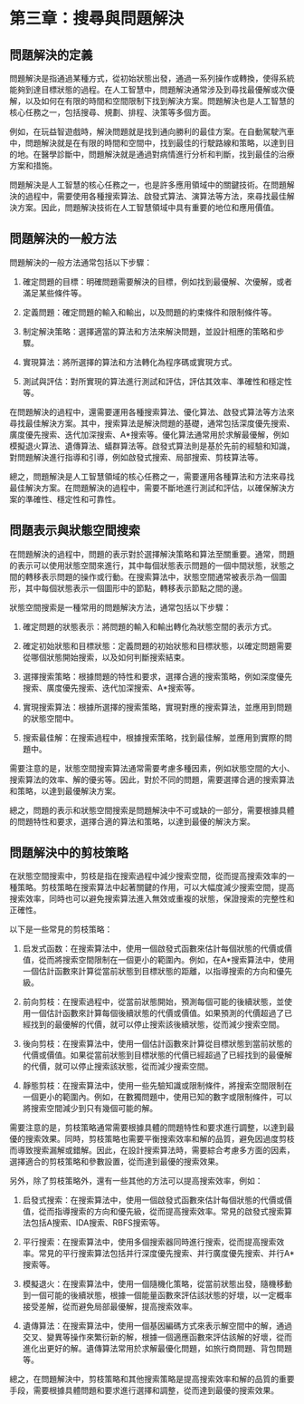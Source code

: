 # 第三章：搜尋與問題解決

## 問題解決的定義

問題解決是指通過某種方式，從初始狀態出發，通過一系列操作或轉換，使得系統能夠到達目標狀態的過程。在人工智慧中，問題解決通常涉及到尋找最優解或次優解，以及如何在有限的時間和空間限制下找到解決方案。問題解決也是人工智慧的核心任務之一，包括搜尋、規劃、排程、決策等多個方面。

例如，在玩益智遊戲時，解決問題就是找到通向勝利的最佳方案。在自動駕駛汽車中，問題解決就是在有限的時間和空間中，找到最佳的行駛路線和策略，以達到目的地。在醫學診斷中，問題解決就是通過對病情進行分析和判斷，找到最佳的治療方案和措施。

問題解決是人工智慧的核心任務之一，也是許多應用領域中的關鍵技術。在問題解決的過程中，需要使用各種搜索算法、啟發式算法、演算法等方法，來尋找最佳解決方案。因此，問題解決技術在人工智慧領域中具有重要的地位和應用價值。

## 問題解決的一般方法

問題解決的一般方法通常包括以下步驟：

1. 確定問題的目標：明確問題需要解決的目標，例如找到最優解、次優解，或者滿足某些條件等。

2. 定義問題：確定問題的輸入和輸出，以及問題的約束條件和限制條件等。

3. 制定解決策略：選擇適當的算法和方法來解決問題，並設計相應的策略和步驟。

4. 實現算法：將所選擇的算法和方法轉化為程序碼或實現方式。

5. 測試與評估：對所實現的算法進行測試和評估，評估其效率、準確性和穩定性等。

在問題解決的過程中，還需要運用各種搜索算法、優化算法、啟發式算法等方法來尋找最佳解決方案。其中，搜索算法是解決問題的基礎，通常包括深度優先搜索、廣度優先搜索、迭代加深搜索、A*搜索等。優化算法通常用於求解最優解，例如模擬退火算法、遺傳算法、蟻群算法等。啟發式算法則是基於先前的經驗和知識，對問題解決進行指導和引導，例如啟發式搜索、局部搜索、剪枝算法等。

總之，問題解決是人工智慧領域的核心任務之一，需要運用各種算法和方法來尋找最佳解決方案。在問題解決的過程中，需要不斷地進行測試和評估，以確保解決方案的準確性、穩定性和可靠性。

## 問題表示與狀態空間搜索

在問題解決的過程中，問題的表示對於選擇解決策略和算法至關重要。通常，問題的表示可以使用狀態空間來進行，其中每個狀態表示問題的一個中間狀態，狀態之間的轉移表示問題的操作或行動。在搜索算法中，狀態空間通常被表示為一個圖形，其中每個狀態表示一個圖形中的節點，轉移表示節點之間的邊。

狀態空間搜索是一種常用的問題解決方法，通常包括以下步驟：

1. 確定問題的狀態表示：將問題的輸入和輸出轉化為狀態空間的表示方式。

2. 確定初始狀態和目標狀態：定義問題的初始狀態和目標狀態，以確定問題需要從哪個狀態開始搜索，以及如何判斷搜索結束。

3. 選擇搜索策略：根據問題的特性和要求，選擇合適的搜索策略，例如深度優先搜索、廣度優先搜索、迭代加深搜索、A*搜索等。

4. 實現搜索算法：根據所選擇的搜索策略，實現對應的搜索算法，並應用到問題的狀態空間中。

5. 搜索最佳解：在搜索過程中，根據搜索策略，找到最佳解，並應用到實際的問題中。

需要注意的是，狀態空間搜索算法通常需要考慮多種因素，例如狀態空間的大小、搜索算法的效率、解的優劣等。因此，對於不同的問題，需要選擇合適的搜索算法和策略，以達到最優解決方案。

總之，問題的表示和狀態空間搜索是問題解決中不可或缺的一部分，需要根據具體的問題特性和要求，選擇合適的算法和策略，以達到最優的解決方案。

## 問題解決中的剪枝策略

在狀態空間搜索中，剪枝是指在搜索過程中減少搜索空間，從而提高搜索效率的一種策略。剪枝策略在搜索算法中起著關鍵的作用，可以大幅度減少搜索空間，提高搜索效率，同時也可以避免搜索算法進入無效或重複的狀態，保證搜索的完整性和正確性。

以下是一些常見的剪枝策略：

1. 启发式函数：在搜索算法中，使用一個啟發式函數來估計每個狀態的代價或價值，從而將搜索空間限制在一個更小的範圍內。例如，在A*搜索算法中，使用一個估計函數來計算從當前狀態到目標狀態的距離，以指導搜索的方向和優先級。

2. 前向剪枝：在搜索過程中，從當前狀態開始，預測每個可能的後續狀態，並使用一個估計函數來計算每個後續狀態的代價或價值。如果預測的代價超過了已經找到的最優解的代價，就可以停止搜索該後續狀態，從而減少搜索空間。

3. 後向剪枝：在搜索算法中，使用一個估計函數來計算從目標狀態到當前狀態的代價或價值。如果從當前狀態到目標狀態的代價已經超過了已經找到的最優解的代價，就可以停止搜索該狀態，從而減少搜索空間。

4. 靜態剪枝：在搜索算法中，使用一些先驗知識或限制條件，將搜索空間限制在一個更小的範圍內。例如，在數獨問題中，使用已知的數字或限制條件，可以將搜索空間減少到只有幾個可能的解。

需要注意的是，剪枝策略通常需要根據具體的問題特性和要求進行調整，以達到最優的搜索效果。同時，剪枝策略也需要平衡搜索效率和解的品質，避免因過度剪枝而導致搜索漏解或錯解。因此，在設計搜索算法時，需要綜合考慮多方面的因素，選擇適合的剪枝策略和參數設置，從而達到最優的搜索效果。

另外，除了剪枝策略外，還有一些其他的方法可以提高搜索效率，例如：

1. 启發式搜索：在搜索算法中，使用一個啟發式函數來估計每個狀態的代價或價值，從而指導搜索的方向和優先級，從而提高搜索效率。常見的啟發式搜索算法包括A搜索、IDA搜索、RBFS搜索等。

2. 平行搜索：在搜索算法中，使用多個搜索器同時進行搜索，從而提高搜索效率。常見的平行搜索算法包括并行深度優先搜索、并行廣度優先搜索、并行A*搜索等。

3. 模擬退火：在搜索算法中，使用一個隨機化策略，從當前狀態出發，隨機移動到一個可能的後續狀態，根據一個能量函數來評估該狀態的好壞，以一定概率接受差解，從而避免局部最優解，提高搜索效率。

4. 遺傳算法：在搜索算法中，使用一個基因編碼方式來表示解空間中的解，通過交叉、變異等操作來繁衍新的解，根據一個適應函數來評估該解的好壞，從而進化出更好的解。遺傳算法常用於求解最優化問題，如旅行商問題、背包問題等。

總之，在問題解決中，剪枝策略和其他搜索策略是提高搜索效率和解的品質的重要手段，需要根據具體問題和要求進行選擇和調整，從而達到最優的搜索效果。